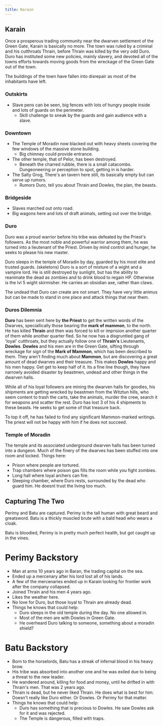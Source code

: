 ```yaml
---
title: Karain
---
```


## Karain
Once a prosperous trading community near the dwarven settlement of the Green Gate, Karain is basically no more. The town was ruled by a criminal and his cutthroats Thrain, before Thrain was killed by the very odd Duro. Duro has instituted some new policies, mainly slavery, and devoted all of the towns efforts towards moving goods from the wreckage of the Green Gate out of the town. 

The buildings of the town have fallen into disrepair as most of the inhabitants have left.

### Outskirts
* Slave pens can be seen, big fences with lots of hungry people inside and lots of guards on the perimeter.
  * Skill challenge to sneak by the guards and gain audience with a slave.

### Downtown
* The Temple of Moradin now blacked out with heavy sheets covering the few windows of the massive stone building.
  * Big chimney could provide entrance.
* The other temple, that of Pelor, has been destroyed. 
  * Beneath the charred rubble, there is a small catacombs. Dungeoneering or perception to spot, getting in is harder.
* The Salty Grog, There's an tavern here still, its basically empty but can serve up rumors.
  * Rumors Duro, tell you about Thrain and Dowles, the plan, the beasts.


### Bridgeside
* Slaves marched out onto road. 
* Big wagons here and lots of draft animals, setting out over the bridge.

### Duro
Duro was a proud warrior before his tribe was defeated by the Priest's followers. As the most noble and powerful warrior among them, he was turned into a lieutenant of the Priest. Driven by mind control and hunger, he seeks to please his new master.

Duro sleeps in the temple of Moradin by day, guarded by his most elite and trusted guards. (skeletons) Duro is a sort of mixture of a wight and a vampire lord. He is still destroyed by sunlight, but has the ability to reanimate the dead as zombies and to drink blood to regain HP. Otherwise is the lvl 5 wight skirmisher. He carries an obsidian axe, rather than claws.

The undead that Duro can create are not smart. They have very little animus but can be made to stand in one place and attack things that near them.

### Duros Dilemnia
**Duro** has been sent here by **the Priest** to get the written words of the Dwarves, speciallically those bearing the **mark of mammon**, to the north. He has killed **Thrain** and then was forced to kill or imprision another quarter of them while another quarter fled. So he now has a disgruntled gang of 'loyal' cutthroats, but they actually follow one of **Thrain's** Lieutenants, **Dowles**. **Dowles** and his men are in the Green Gate, sifting through wreckage for sign of the **Mark of Mammon**, which has been described to them. They aren't finding much about **Mammon**, but are discovering a great amount of dead dwarves and their treasure. This makes **Dowles** happy and his men happy. Get get to keep half of it. Its a fine line though, they have narrowly avoided disaster by beastmen, undead and other things in the dwarven halls.

While all of his loyal followers are mining the dwarven halls for goodies, his shipments are getting wrecked by beastmen from the Witztun hills, who seem content to trash the carts, take the animals, murder the crew, search it for weapons and scatter the rest. Duro has lost 3 of his 4 shipments to these beasts. He seeks to get some of that treasure back.

To top it off, he has failed to find any significant Mammon-marked writings. The priest will not be happy with him if he does not succeed.

### Temple of Moradin
The temple and its associated underground dwarven halls has been turned into a dungeon. Much of the finery of the dwarves has been stuffed into one room and locked.
 Things here:
* Prison where people are tortured.
* Trap chambers where poison gas fills the room while you fight zombies.
* Long hall where loyal archers can fire.
* Sleeping chamber, where Duro rests, surrounded by the dead who guard him. He doesnt trust the living too much.

## Capturing The Two
Perimy and Batu are captured. Perimy is the tall human with great beard and greatsword. Batu is a thickly muscled brute with a bald head who wears a cloak.

Batu is bloodied, Perimy is in pretty much perfect health, but got caught up in the vines.

# Perimy Backstory
* Man at arms 10 years ago in Baran, the trading capital on the sea.
* Ended up a mercenary after his lord lost all of his lands.
* A few of the mercenaries ended up in Karain looking for frontier work after the company collapsed.
* Joined Thrain and his men 4 years ago.
* Likes the weather here.
* No love for Duro, but those loyal to Thrain are already dead. 
* Things he knows that could help:
  * Duro sleeps in the old temple during the day. No one allowed in.
  * Most of the men are with Dowles in Green Gate.
  * He overheard Duro talking to someone, something about a moradin shield?

# Batu Backstory
* Born to the horselords, Batu has a streak of infernal blood in his heavy brow.
* His tribe was absorbed into another one and he was exiled due to being a threat to the new leader.
* He wandered around, killing for food and money, until he drifted in with Thrain's men. That was 2 years ago.
* Thrain is dead, but he never liked Thrain. He does what is best for him. Doesn't really like Duro either. Or Dowles. Or Perimy for that matter.
* Things he knows that could help:
  * Duro has something that is precious to Dowles. He saw Dowles ask for it and was rejected.
  * The Temple is dangerous, filled with traps.

